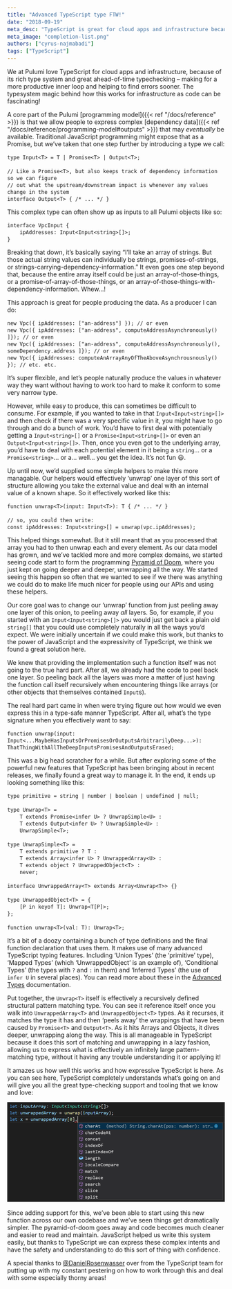 ```yaml
---
title: "Advanced TypeScript type FTW!"
date: "2018-09-19"
meta_desc: "TypeScript is great for cloud apps and infrastructure because of its rich type system. In this blog, Cyrus shows how the type system works for infrastructure as code in Pulumi."
meta_image: "completion-list.png"
authors: ["cyrus-najmabadi"]
tags: ["TypeScript"]
---
```


We at Pulumi love TypeScript for cloud apps and infrastructure, because of its rich type system and great ahead-of-time
typechecking – making for a more productive inner loop and helping to find errors sooner. The typesystem magic behind
how this works for infrastructure as code can be fascinating!
<!--more-->

A core part of the Pulumi [programming model]({{< ref "/docs/reference" >}}) is that we allow people to express complex
[dependency data]({{< ref "/docs/reference/programming-model#outputs" >}}) that may _eventually_ be available.
Traditional JavaScript programming might expose that as a Promise<T>, but we’ve taken that one step further by introducing
    a type we call:

    type Input<T> = T | Promise<T> | Output<T>;

    // Like a Promise<T>, but also keeps track of dependency information so we can figure
    // out what the upstream/downstream impact is whenever any values change in the system
    interface Output<T> { /* ... */ }

This complex type can often show up as inputs to all Pulumi objects like so:

    interface VpcInput {
        ipAddresses: Input<Input<string>[]>;
    }

Breaking that down, it’s basically saying “I’ll take an array of strings. But those actual string values can individually be
strings, promises-of-strings, or strings-carrying-dependency-information.” It even goes one step beyond that, because the
entire array itself could be just an array-of-those-things, or a promise-of-array-of-those-things, or an
array-of-those-things-with-dependency-information. Whew…!

This approach is great for people producing the data. As a producer I can do:

    new Vpc({ ipAddresses: ["an-address"] }); // or even
    new Vpc({ ipAddresses: ["an-address", computeAddressAsynchronously() ]}); // or even
    new Vpc({ ipAddresses: ["an-address", computeAddressAsynchronously(), someDependency.address ]}); // or even
    new Vpc({ ipAddresses: computeAnArrayAnyOfTheAboveAsynchrousnously() }); // etc. etc.

It’s super flexible, and let’s people naturally produce the values in whatever way they want without having to work too hard to
make it conform to some very narrow type.

However, while easy to produce, this can sometimes be difficult to consume. For example, if you wanted to take in that
`Input<Input<string>[]>` and then check if there was a very specific value in it, you might have to go through and do a bunch of
work. You’d have to first deal with potentially getting a `Input<string>[]` or a `Promise<Input<string>[]>` or even an `Output<Input<string>[]>`.
Then, once you even got to the underlying array, you’d have to deal with each potential element in it being a `string`… or a `Promise<string>`… or a… well… you get the idea. It’s not fun 😃.

Up until now, we’d supplied some simple helpers to make this more managable. Our helpers would effectively ‘unwrap’ one
layer of this sort of structure allowing you take the external value and deal with an internal value of a known shape.
So it effectively worked like this:

    function unwrap<T>(input: Input<T>): T { /* ... */ }

    // so, you could then write:
    const ipAddresses: Input<string>[] = unwrap(vpc.ipAddresses);

This helped things somewhat. But it still meant that as you processed that array you had to then unwrap each and every
element. As our data model has grown, and we’ve tackled more and more complex domains, we started seeing code start to
form the programming [Pyramid of Doom](https://en.wikipedia.org/wiki/Pyramid_of_doom_(programming)), where you just kept
on going deeper and deeper, unwrapping all the way. We started seeing this happen so often that we wanted to see if we
there was anything we could do to make life much nicer for people using our APIs and using these helpers.

Our core goal was to change our ‘unwrap’ function from just peeling away one layer of this onion, to peeling away _all_
layers. So, for example, if you started with an `Input<Input<string>[]>` you would just get back a plain old `string[]`
    that you could use completely naturally in all the ways you’d expect. We were initially uncertain if we could make
    this work, but thanks to the power of JavaScript and the expressivity of TypeScript, we think we found a great solution
    here.

We knew that providing the implementation such a function itself was not going to the true hard part. After all, we
already had the code to peel back one layer. So peeling back all the layers was more a matter of just having the function
call itself recursively when encountering things like arrays (or other objects that themselves contained `Input`s).

The real hard part came in when were trying figure out how would we even express this in a type-safe manner TypeScript.
After all, what’s the type signature when you effectively want to say:

    function unwrap(input: Input<...MaybeHasInputsOrPromisesOrOutputsArbitrarilyDeep...>): ThatThingWithAllTheDeepInputsPromisesAndOutputsErased;

This was a big head scratcher for a while. But after exploring some of the powerful new features that TypeScript has
been bringing about in recent releases, we finally found a great way to manage it. In the end, it ends up looking
something like this:

    type primitive = string | number | boolean | undefined | null;

    type Unwrap<T> =
        T extends Promise<infer U> ? UnwrapSimple<U> :
        T extends Output<infer U> ? UnwrapSimple<U> :
        UnwrapSimple<T>;

    type UnwrapSimple<T> =
        T extends primitive ? T :
        T extends Array<infer U> ? UnwrappedArray<U> :
        T extends object ? UnwrappedObject<T> :
        never;

    interface UnwrappedArray<T> extends Array<Unwrap<T>> {}

    type UnwrappedObject<T> = {
        [P in keyof T]: Unwrap<T[P]>;
    };

    function unwrap<T>(val: T): Unwrap<T>;

It’s a bit of a doozy containing a bunch of type definitions and the final function declaration that uses them. It
makes use of many advanced TypeScript typing features. Including ‘Union Types’ (the ‘primitive’ type), ‘Mapped Types’
(which ‘UnwrappedObject’ is an example of), ‘Conditional Types’ (the types with `?` and `:` in them) and ‘Inferred Types’
(the use of `infer U` in several places). You can read more about these in the
[Advanced Types](https://www.typescriptlang.org/docs/handbook/advanced-types.html) documentation.

Put together, the `Unwrap<T>` itself is effectively a recursively defined structural pattern matching type. You can see
it reference itself once you walk into `UnwrappedArray<T>` and `UnwrappedObject<T>` types. As it recurses, it matches
the type it has and then ‘peels away’ the wrappings that have been caused by `Promise<T>` and `Output<T>`. As it hits
Arrays and Objects, it dives deeper, unwrapping along the way. This is all manageable in TypeScript because it does this
sort of matching and unwrapping in a lazy fashion, allowing us to express what is effectively an infinitely large
pattern-matching type, without it having any trouble understanding it or applying it!

It amazes us how well this works and how expressive TypeScript is here. As you can see here, TypeScript completely
understands what’s going on and will give you all the great type-checking support and tooling that we know and love:

![TypeScript completion list](./completion-list.png)

Since adding support for this, we’ve been able to start using this new function across our own codebase and we’ve seen
things get dramatically simpler. The pyramid-of-doom goes away and code becomes much cleaner and easier to read and
maintain. JavaScript helped us write this system easily, but thanks to TypeScript we can express these complex intents
and have the safety and understanding to do this sort of thing with confidence.

A special thanks to [@DanielRosenwasser](https://github.com/danielrosenwasser) over from the TypeScript team for
putting up with my constant pestering on how to work through this and deal with some especially thorny areas!

